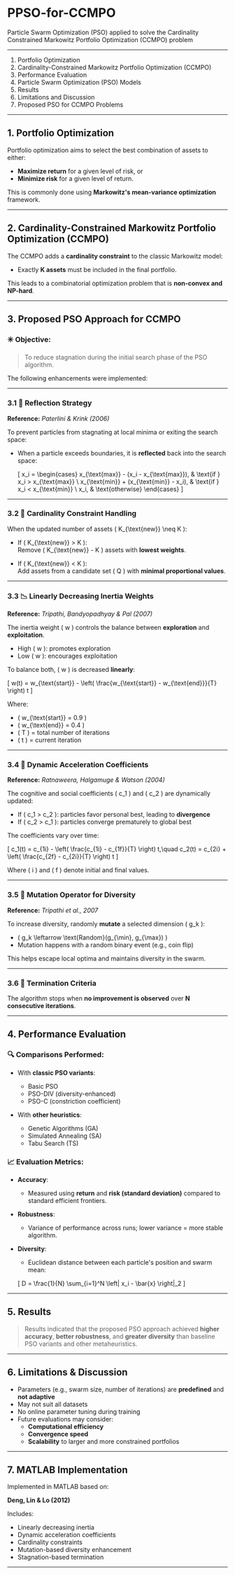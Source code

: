 # PPSO-for-CCMPO
Particle Swarm Optimization (PSO) applied to solve the Cardinality Constrained Markowitz Portfolio Optimization (CCMPO) problem

--- 

1. Portfolio Optimization  
2. Cardinality-Constrained Markowitz Portfolio Optimization (CCMPO)  
3. Performance Evaluation  
4. Particle Swarm Optimization (PSO) Models  
5. Results  
6. Limitations and Discussion  
7. Proposed PSO for CCMPO Problems  

---

## 1. Portfolio Optimization

Portfolio optimization aims to select the best combination of assets to either:

- **Maximize return** for a given level of risk, or  
- **Minimize risk** for a given level of return.  

This is commonly done using **Markowitz's mean-variance optimization** framework.

---

## 2. Cardinality-Constrained Markowitz Portfolio Optimization (CCMPO)

The CCMPO adds a **cardinality constraint** to the classic Markowitz model:

- Exactly **K assets** must be included in the final portfolio.

This leads to a combinatorial optimization problem that is **non-convex and NP-hard**.

---

## 3. Proposed PSO Approach for CCMPO

### ✳️ Objective:
> To reduce stagnation during the initial search phase of the PSO algorithm.

The following enhancements were implemented:

---

### 3.1 🔁 Reflection Strategy  
**Reference:** *Paterlini & Krink (2006)*  

To prevent particles from stagnating at local minima or exiting the search space:

- When a particle exceeds boundaries, it is **reflected** back into the search space:
  
  \[
  x_i = 
  \begin{cases}
  x_{\text{max}} - (x_i - x_{\text{max}}), & \text{if } x_i > x_{\text{max}} \\
  x_{\text{min}} + (x_{\text{min}} - x_i), & \text{if } x_i < x_{\text{min}} \\
  x_i, & \text{otherwise}
  \end{cases}
  \]

---

### 3.2 🧮 Cardinality Constraint Handling

When the updated number of assets \( K_{\text{new}} \neq K \):

- If \( K_{\text{new}} > K \):  
  Remove \( K_{\text{new}} - K \) assets with **lowest weights**.
  
- If \( K_{\text{new}} < K \):  
  Add assets from a candidate set \( Q \) with **minimal proportional values**.

---

### 3.3 📉 Linearly Decreasing Inertia Weights  
**Reference:** *Tripathi, Bandyopadhyay & Pal (2007)*

The inertia weight \( w \) controls the balance between **exploration** and **exploitation**.

- High \( w \): promotes exploration  
- Low \( w \): encourages exploitation

To balance both, \( w \) is decreased **linearly**:

\[
w(t) = w_{\text{start}} - \left( \frac{w_{\text{start}} - w_{\text{end}}}{T} \right) t
\]

Where:

- \( w_{\text{start}} = 0.9 \)
- \( w_{\text{end}} = 0.4 \)
- \( T \) = total number of iterations
- \( t \) = current iteration

---

### 3.4 🧲 Dynamic Acceleration Coefficients  
**Reference:** *Ratnaweera, Halgamuge & Watson (2004)*

The cognitive and social coefficients \( c_1 \) and \( c_2 \) are dynamically updated:

- If \( c_1 > c_2 \): particles favor personal best, leading to **divergence**  
- If \( c_2 > c_1 \): particles converge prematurely to global best

The coefficients vary over time:

\[
c_1(t) = c_{1i} - \left( \frac{c_{1i} - c_{1f}}{T} \right) t,\quad
c_2(t) = c_{2i} + \left( \frac{c_{2f} - c_{2i}}{T} \right) t
\]

Where \( i \) and \( f \) denote initial and final values.

---

### 3.5 🧬 Mutation Operator for Diversity  
**Reference:** *Tripathi et al., 2007*

To increase diversity, randomly **mutate** a selected dimension \( g_k \):

- \( g_k \leftarrow \text{Random}(g_{\min}, g_{\max}) \)
- Mutation happens with a random binary event (e.g., coin flip)

This helps escape local optima and maintains diversity in the swarm.

---

### 3.6 🛑 Termination Criteria

The algorithm stops when **no improvement is observed** over **N consecutive iterations**.

---

## 4. Performance Evaluation

### 🔍 Comparisons Performed:

- With **classic PSO variants**:  
  - Basic PSO  
  - PSO-DIV (diversity-enhanced)  
  - PSO-C (constriction coefficient)
  
- With **other heuristics**:  
  - Genetic Algorithms (GA)  
  - Simulated Annealing (SA)  
  - Tabu Search (TS)

### 📈 Evaluation Metrics:

- **Accuracy**:  
  - Measured using **return** and **risk (standard deviation)** compared to standard efficient frontiers.
  
- **Robustness**:  
  - Variance of performance across runs; lower variance = more stable algorithm.
  
- **Diversity**:  
  - Euclidean distance between each particle's position and swarm mean:

  \[
  D = \frac{1}{N} \sum_{i=1}^N \left\| x_i - \bar{x} \right\|_2
  \]

---

## 5. Results

> Results indicated that the proposed PSO approach achieved **higher accuracy**, **better robustness**, and **greater diversity** than baseline PSO variants and other metaheuristics.

---

## 6. Limitations & Discussion

- Parameters (e.g., swarm size, number of iterations) are **predefined** and **not adaptive**
- May not suit all datasets
- No online parameter tuning during training
- Future evaluations may consider:
  - **Computational efficiency**
  - **Convergence speed**
  - **Scalability** to larger and more constrained portfolios

---

## 7. MATLAB Implementation

Implemented in MATLAB based on:

**Deng, Lin & Lo (2012)**

Includes:

- Linearly decreasing inertia
- Dynamic acceleration coefficients
- Cardinality constraints
- Mutation-based diversity enhancement
- Stagnation-based termination

---

